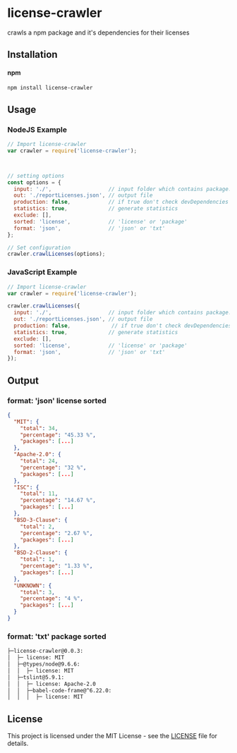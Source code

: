 

# license-crawler

crawls a npm package and it's dependencies for their licenses

## Installation

#### npm
```sh
npm install license-crawler
```
## Usage


### NodeJS Example
```javascript
// Import license-crawler
var crawler = require('license-crawler');



// setting options
const options = {
  input: './',                  // input folder which contains package.json
  out: './reportLicenses.json', // output file
  production: false,            // if true don't check devDependencies
  statistics: true,             // generate statistics
  exclude: [],
  sorted: 'license',            // 'license' or 'package'
  format: 'json',               // 'json' or 'txt'
};

// Set configuration
crawler.crawlLicenses(options);
```

### JavaScript Example

```javascript
// Import license-crawler
var crawler = require('license-crawler');

crawler.crawlLicenses({
  input: './',                  // input folder which contains package.json
  out: './reportLicenses.json', // output file
  production: false,             // if true don't check devDependencies
  statistics: true,             // generate statistics
  exclude: [],
  sorted: 'license',            // 'license' or 'package'
  format: 'json',               // 'json' or 'txt'
});
```
## Output

### format: 'json' license sorted
```json
{
  "MIT": {
    "total": 34,
    "percentage": "45.33 %",
    "packages": [...]
  },
  "Apache-2.0": {
    "total": 24,
    "percentage": "32 %",
    "packages": [...]
  },
  "ISC": {
    "total": 11,
    "percentage": "14.67 %",
    "packages": [...]
  },
  "BSD-3-Clause": {
    "total": 2,
    "percentage": "2.67 %",
    "packages": [...]
  },
  "BSD-2-Clause": {
    "total": 1,
    "percentage": "1.33 %",
    "packages": [...]
  },
  "UNKNOWN": {
    "total": 3,
    "percentage": "4 %",
    "packages": [...]
  }
}
```


### format: 'txt' package sorted
```txt
├─license-crawler@0.0.3:
│  ├─ license: MIT
│  ├─@types/node@9.6.6:
│  │  ├─ license: MIT
│  ├─tslint@5.9.1:
│  │  ├─ license: Apache-2.0
│  │  ├─babel-code-frame@^6.22.0:
│  │  │  ├─ license: MIT
```

## License

This project is licensed under the MIT License - see the [LICENSE](LICENSE) file for details.